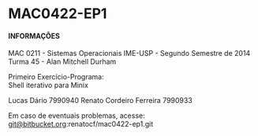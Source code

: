 MAC0422-EP1
===========

#### INFORMAÇÔES ####

MAC 0211 - Sistemas    Operacionais
IME-USP  - Segundo Semestre de 2014   
Turma 45 - Alan Mitchell Durham
                                           
Primeiro Exercício-Programa:                
Shell iterativo para Minix
                                           
Lucas Dário                 7990940
Renato Cordeiro Ferreira    7990933    
                                           
Em caso de eventuais problemas, acesse:       
git@bitbucket.org:renatocf/mac0422-ep1.git